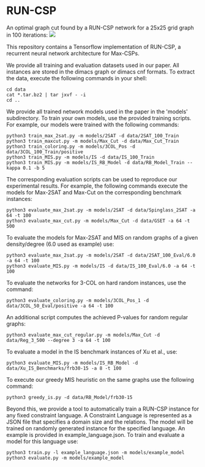 # RUN-CSP

An optimal graph cut found by a RUN-CSP network for a 25x25 grid graph in 100 iterations:
![](images/animation_compressed.gif)

This repository contains a Tensorflow implementation of RUN-CSP,
a recurrent neural network architecture for Max-CSPs.

We provide all training and evaluation datasets used in our paper.
All instances are stored in the dimacs graph or dimacs cnf formats.
To extract the data, execute the following commands in your shell:

```
cd data
cat *.tar.bz2 | tar jxvf - -i
cd ..
```

We provide all trained network models used in the paper in the 'models' subdirectory.
To train your own models, use the provided training scripts.
For example, our models were trained with the following commands:

```
python3 train_max_2sat.py -m models/2SAT -d data/2SAT_100_Train
python3 train_maxcut.py -m models/Max_Cut -d data/Max_Cut_Train
python3 train_coloring.py -m models/3COL_Pos -d data/3COL_100_Train/positive
python3 train_MIS.py -m models/IS -d data/IS_100_Train
python3 train_MIS.py -m models/IS_RB_Model -d data/RB_Model_Train --kappa 0.1 -b 5
```

The corresponding evaluation scripts can be used to reproduce our experimental results.
For example, the following commands execute the models for Max-2SAT and Max-Cut on the corresponding benchmark instances:

```
python3 evaluate_max_2sat.py -m models/2SAT -d data/Spinglass_2SAT -a 64 -t 100
python3 evaluate_max_cut.py -m models/Max_Cut -d data/GSET -a 64 -t 500
```

To evaluate the models for Max-2SAT and MIS on random graphs of a given density/degree (6.0 used as example) use:

```
python3 evaluate_max_2sat.py -m models/2SAT -d data/2SAT_100_Eval/6.0 -a 64 -t 100
python3 evaluate_MIS.py -m models/IS -d data/IS_100_Eval/6.0 -a 64 -t 100
```

To evaluate the networks for 3-COL on hard random instances, use the command:

```python3 evaluate_coloring.py -m models/3COL_Pos_1 -d data/3COL_50_Eval/positive -a 64 -t 100```

An additional script computes the achieved P-values for random regular graphs:

```python3 evaluate_max_cut_regular.py -m models/Max_Cut -d data/Reg_3_500 --degree 3 -a 64 -t 100```

To evaluate a model in the IS benchmark instances of Xu et al., use:

```python3 evaluate_MIS.py -m models/IS_RB_Model -d data/Xu_IS_Benchmarks/frb30-15 -a 8 -t 100```

To execute our greedy MIS heuristic on the same graphs use the following command:

```python3 greedy_is.py -d data/RB_Model/frb30-15 ```


Beyond this, we provide a tool to automatically train a RUN-CSP instance for any fixed constraint language.
A Constraint Language is represented as a JSON file that specifies a domain size and the relations.
The model will be trained on randomly generated instance for the specified language.
An example is provided in example_language.json. To train and evaluate a model for this language use:

```
python3 train.py -l example_language.json -m models/example_model
python3 evaluate.py -m models/example_model
```
